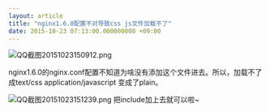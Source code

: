 ```yaml
---
layout: article
title: "nginx1.6.0配置不对导致css js文件加载不了"
date: 2015-10-23 07:13:00.000000000 +09:00
---
```


![QQ截图20151023150912.png](https://o8ekw8sx0.qnssl.com/upload/201510/ATGBXfCrF0dWXFb1Uzbac8MfGQDYwIBs.png "QQ截图20151023150912.png")

nginx1.6.0的nginx.conf配置不知道为啥没有添加这个文件进去。所以，加载不了成text/css application/javascript 变成了plain。

![QQ截图20151023151239.png](https://o8ekw8sx0.qnssl.com/upload/201510/LIPJUasnAMK2DIM-k4gPP3RE2e9oLGgi.png "QQ截图20151023151239.png")
把include加上去就可以啦~
